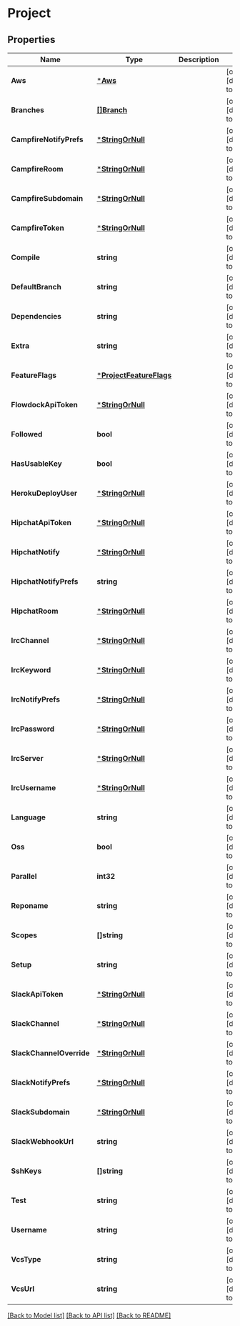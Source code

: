 # Project

## Properties
Name | Type | Description | Notes
------------ | ------------- | ------------- | -------------
**Aws** | [***Aws**](Aws.md) |  | [optional] [default to null]
**Branches** | [**[]Branch**](Branch.md) |  | [optional] [default to null]
**CampfireNotifyPrefs** | [***StringOrNull**](StringOrNull.md) |  | [optional] [default to null]
**CampfireRoom** | [***StringOrNull**](StringOrNull.md) |  | [optional] [default to null]
**CampfireSubdomain** | [***StringOrNull**](StringOrNull.md) |  | [optional] [default to null]
**CampfireToken** | [***StringOrNull**](StringOrNull.md) |  | [optional] [default to null]
**Compile** | **string** |  | [optional] [default to null]
**DefaultBranch** | **string** |  | [optional] [default to null]
**Dependencies** | **string** |  | [optional] [default to null]
**Extra** | **string** |  | [optional] [default to null]
**FeatureFlags** | [***ProjectFeatureFlags**](Project_feature_flags.md) |  | [optional] [default to null]
**FlowdockApiToken** | [***StringOrNull**](StringOrNull.md) |  | [optional] [default to null]
**Followed** | **bool** |  | [optional] [default to null]
**HasUsableKey** | **bool** |  | [optional] [default to null]
**HerokuDeployUser** | [***StringOrNull**](StringOrNull.md) |  | [optional] [default to null]
**HipchatApiToken** | [***StringOrNull**](StringOrNull.md) |  | [optional] [default to null]
**HipchatNotify** | [***StringOrNull**](StringOrNull.md) |  | [optional] [default to null]
**HipchatNotifyPrefs** | **string** |  | [optional] [default to null]
**HipchatRoom** | [***StringOrNull**](StringOrNull.md) |  | [optional] [default to null]
**IrcChannel** | [***StringOrNull**](StringOrNull.md) |  | [optional] [default to null]
**IrcKeyword** | [***StringOrNull**](StringOrNull.md) |  | [optional] [default to null]
**IrcNotifyPrefs** | [***StringOrNull**](StringOrNull.md) |  | [optional] [default to null]
**IrcPassword** | [***StringOrNull**](StringOrNull.md) |  | [optional] [default to null]
**IrcServer** | [***StringOrNull**](StringOrNull.md) |  | [optional] [default to null]
**IrcUsername** | [***StringOrNull**](StringOrNull.md) |  | [optional] [default to null]
**Language** | **string** |  | [optional] [default to null]
**Oss** | **bool** |  | [optional] [default to null]
**Parallel** | **int32** |  | [optional] [default to null]
**Reponame** | **string** |  | [optional] [default to null]
**Scopes** | **[]string** |  | [optional] [default to null]
**Setup** | **string** |  | [optional] [default to null]
**SlackApiToken** | [***StringOrNull**](StringOrNull.md) |  | [optional] [default to null]
**SlackChannel** | [***StringOrNull**](StringOrNull.md) |  | [optional] [default to null]
**SlackChannelOverride** | [***StringOrNull**](StringOrNull.md) |  | [optional] [default to null]
**SlackNotifyPrefs** | [***StringOrNull**](StringOrNull.md) |  | [optional] [default to null]
**SlackSubdomain** | [***StringOrNull**](StringOrNull.md) |  | [optional] [default to null]
**SlackWebhookUrl** | **string** |  | [optional] [default to null]
**SshKeys** | **[]string** |  | [optional] [default to null]
**Test** | **string** |  | [optional] [default to null]
**Username** | **string** |  | [optional] [default to null]
**VcsType** | **string** |  | [optional] [default to null]
**VcsUrl** | **string** |  | [optional] [default to null]

[[Back to Model list]](../README.md#documentation-for-models) [[Back to API list]](../README.md#documentation-for-api-endpoints) [[Back to README]](../README.md)



